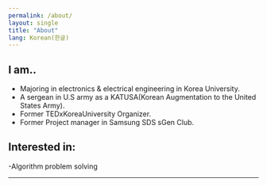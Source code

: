 ```yaml
---
permalink: /about/
layout: single
title: "About"
lang: Korean(한글)
---
```


## I am..

- Majoring in electronics & electrical engineering in Korea University.
- A sergean in U.S army as a KATUSA(Korean Augmentation to the United States Army).
- Former TEDxKoreaUniversity Organizer.
- Former Project manager in Samsung SDS sGen Club.

## Interested in:

-Algorithm problem solving


---


